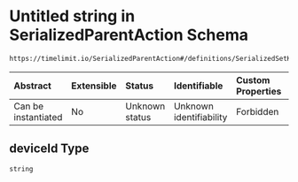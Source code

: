 # Untitled string in SerializedParentAction Schema

```txt
https://timelimit.io/SerializedParentAction#/definitions/SerializedSetKeepSignedInAction/properties/deviceId
```



| Abstract            | Extensible | Status         | Identifiable            | Custom Properties | Additional Properties | Access Restrictions | Defined In                                                                                       |
| :------------------ | :--------- | :------------- | :---------------------- | :---------------- | :-------------------- | :------------------ | :----------------------------------------------------------------------------------------------- |
| Can be instantiated | No         | Unknown status | Unknown identifiability | Forbidden         | Allowed               | none                | [SerializedParentAction.schema.json*](SerializedParentAction.schema.json "open original schema") |

## deviceId Type

`string`
